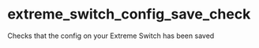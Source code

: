 extreme_switch_config_save_check
================================

Checks that the config on your Extreme Switch has been saved
